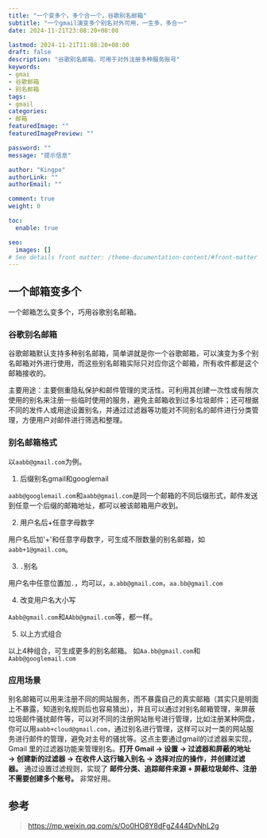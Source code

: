 ```yaml
---
title: "一个变多个，多个合一个，谷歌别名邮箱"
subtitle: "一个gmail演变多个别名对外可用，一生多，多合一"
date: 2024-11-21T23:08:20+08:00

lastmod: 2024-11-21T11:08:20+08:00
draft: false
description: "谷歌别名邮箱，可用于对外注册多种服务账号"
keywords: 
- gmai
- 谷歌邮箱
- 别名邮箱
tags:
- gmail
categories:
- 邮箱
featuredImage: ""
featuredImagePreview: ""

password: ""
message: "提示信息"

author: "Kingpo"
authorLink: ""
authorEmail: ""

comment: true
weight: 0

toc:
  enable: true

seo:
  images: []
# See details front matter: /theme-documentation-content/#front-matter
---
```


<!--more-->

## 一个邮箱变多个

一个邮箱怎么变多个，巧用谷歌别名邮箱。

### 谷歌别名邮箱

谷歌邮箱默认支持多种别名邮箱，简单讲就是你一个谷歌邮箱，可以演变为多个别名邮箱对外进行使用，而这些别名邮箱实际只对应你这个邮箱，所有收件都是这个邮箱接收的。

主要用途：主要侧重隐私保护和邮件管理的灵活性。可利用其创建一次性或有限次使用的别名来注册一些临时使用的服务，避免主邮箱收到过多垃圾邮件；还可根据不同的发件人或用途设置别名，并通过过滤器等功能对不同别名的邮件进行分类管理，方便用户对邮件进行筛选和整理。 

### 别名邮箱格式

以`aabb@gmail.com`为例。

1. 后缀别名gmail和googlemail

`aabb@googlemail.com`和`aabb@gmail.com`是同一个邮箱的不同后缀形式，邮件发送到任意一个后缀的邮箱地址，都可以被该邮箱用户收到。

2. 用户名后+任意字母数字

用户名后加'+'和任意字母数字，可生成不限数量的别名邮箱，如 `aabb+1@gmail.com`。

3.  `.`别名

用户名中任意位置加`.`，均可以，`a.abb@gmail.com`，`aa.bb@gmail.com`

4. 改变用户名大小写

`Aabb@gmail.com`和`AAbb@gmail.com`等，都一样。

5. 以上方式组合

以上4种组合，可生成更多的别名邮箱。 如`Aa.bb@gmail.com`和`Aabb@googlemail.com`

### 应用场景

别名邮箱可以用来注册不同的网站服务，而不暴露自己的真实邮箱（其实只是明面上不暴露，知道别名规则后也容易猜出），并且可以通过对别名邮箱管理，来屏蔽垃圾邮件骚扰邮件等，可以对不同的注册网站账号进行管理，比如注册某种网盘，你可以用`aabb+cloud@gmail.com`，通过别名进行管理，这样可以对一类的网站服务进行邮件的管理，避免对主号的骚扰等。这点主要通过gmail的过滤器来实现，Gmail 里的过滤器功能来管理别名。**打开 Gmail → 设置 → 过滤器和屏蔽的地址 → 创建新的过滤器 → 在收件人这行输入别名 → 选择对应的操作，并创建过滤器。** 通过设置过滤规则，实现了 **邮件分类、追踪邮件来源 + 屏蔽垃圾邮件、注册不需要创建多个账号。** 非常好用。



## 参考

> https://mp.weixin.qq.com/s/Oo0HO8Y8dFgZ444DvNhL2g